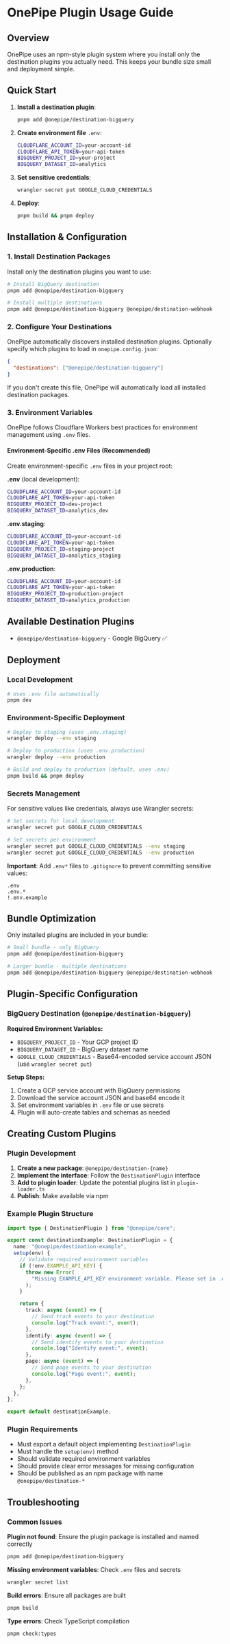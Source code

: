 # OnePipe Plugin Usage Guide

## Overview

OnePipe uses an npm-style plugin system where you install only the destination plugins you actually need. This keeps your bundle size small and deployment simple.

## Quick Start

1. **Install a destination plugin**:

   ```bash
   pnpm add @onepipe/destination-bigquery
   ```

2. **Create environment file** `.env`:

   ```bash
   CLOUDFLARE_ACCOUNT_ID=your-account-id
   CLOUDFLARE_API_TOKEN=your-api-token
   BIGQUERY_PROJECT_ID=your-project
   BIGQUERY_DATASET_ID=analytics
   ```

3. **Set sensitive credentials**:

   ```bash
   wrangler secret put GOOGLE_CLOUD_CREDENTIALS
   ```

4. **Deploy**:
   ```bash
   pnpm build && pnpm deploy
   ```

## Installation & Configuration

### 1. Install Destination Packages

Install only the destination plugins you want to use:

```bash
# Install BigQuery destination
pnpm add @onepipe/destination-bigquery

# Install multiple destinations
pnpm add @onepipe/destination-bigquery @onepipe/destination-webhook
```

### 2. Configure Your Destinations

OnePipe automatically discovers installed destination plugins. Optionally specify which plugins to load in `onepipe.config.json`:

```json
{
  "destinations": ["@onepipe/destination-bigquery"]
}
```

If you don't create this file, OnePipe will automatically load all installed destination packages.

### 3. Environment Variables

OnePipe follows Cloudflare Workers best practices for environment management using `.env` files.

#### Environment-Specific .env Files (Recommended)

Create environment-specific `.env` files in your project root:

**.env** (local development):

```bash
CLOUDFLARE_ACCOUNT_ID=your-account-id
CLOUDFLARE_API_TOKEN=your-api-token
BIGQUERY_PROJECT_ID=dev-project
BIGQUERY_DATASET_ID=analytics_dev
```

**.env.staging**:

```bash
CLOUDFLARE_ACCOUNT_ID=your-account-id
CLOUDFLARE_API_TOKEN=your-api-token
BIGQUERY_PROJECT_ID=staging-project
BIGQUERY_DATASET_ID=analytics_staging
```

**.env.production**:

```bash
CLOUDFLARE_ACCOUNT_ID=your-account-id
CLOUDFLARE_API_TOKEN=your-api-token
BIGQUERY_PROJECT_ID=production-project
BIGQUERY_DATASET_ID=analytics_production
```

## Available Destination Plugins

- `@onepipe/destination-bigquery` - Google BigQuery ✅

## Deployment

### Local Development

```bash
# Uses .env file automatically
pnpm dev
```

### Environment-Specific Deployment

```bash
# Deploy to staging (uses .env.staging)
wrangler deploy --env staging

# Deploy to production (uses .env.production)
wrangler deploy --env production

# Build and deploy to production (default, uses .env)
pnpm build && pnpm deploy
```

### Secrets Management

For sensitive values like credentials, always use Wrangler secrets:

```bash
# Set secrets for local development
wrangler secret put GOOGLE_CLOUD_CREDENTIALS

# Set secrets per environment
wrangler secret put GOOGLE_CLOUD_CREDENTIALS --env staging
wrangler secret put GOOGLE_CLOUD_CREDENTIALS --env production
```

**Important**: Add `.env*` files to `.gitignore` to prevent committing sensitive values:

```gitignore
.env
.env.*
!.env.example
```

## Bundle Optimization

Only installed plugins are included in your bundle:

```bash
# Small bundle - only BigQuery
pnpm add @onepipe/destination-bigquery

# Larger bundle - multiple destinations
pnpm add @onepipe/destination-bigquery @onepipe/destination-webhook
```

## Plugin-Specific Configuration

### BigQuery Destination (`@onepipe/destination-bigquery`)

**Required Environment Variables:**

- `BIGQUERY_PROJECT_ID` - Your GCP project ID
- `BIGQUERY_DATASET_ID` - BigQuery dataset name
- `GOOGLE_CLOUD_CREDENTIALS` - Base64-encoded service account JSON (use `wrangler secret put`)

**Setup Steps:**

1. Create a GCP service account with BigQuery permissions
2. Download the service account JSON and base64 encode it
3. Set environment variables in `.env` file or use secrets
4. Plugin will auto-create tables and schemas as needed

## Creating Custom Plugins

### Plugin Development

1. **Create a new package**: `@onepipe/destination-{name}`
2. **Implement the interface**: Follow the `DestinationPlugin` interface
3. **Add to plugin loader**: Update the potential plugins list in `plugin-loader.ts`
4. **Publish**: Make available via npm

### Example Plugin Structure

```typescript
import type { DestinationPlugin } from "@onepipe/core";

export const destinationExample: DestinationPlugin = {
  name: "@onepipe/destination-example",
  setup(env) {
    // Validate required environment variables
    if (!env.EXAMPLE_API_KEY) {
      throw new Error(
        "Missing EXAMPLE_API_KEY environment variable. Please set in .env file."
      );
    }

    return {
      track: async (event) => {
        // Send track events to your destination
        console.log("Track event:", event);
      },
      identify: async (event) => {
        // Send identify events to your destination
        console.log("Identify event:", event);
      },
      page: async (event) => {
        // Send page events to your destination
        console.log("Page event:", event);
      },
    };
  },
};

export default destinationExample;
```

### Plugin Requirements

- Must export a default object implementing `DestinationPlugin`
- Must handle the `setup(env)` method
- Should validate required environment variables
- Should provide clear error messages for missing configuration
- Should be published as an npm package with name `@onepipe/destination-*`

## Troubleshooting

### Common Issues

**Plugin not found**: Ensure the plugin package is installed and named correctly

```bash
pnpm add @onepipe/destination-bigquery
```

**Missing environment variables**: Check `.env` files and secrets

```bash
wrangler secret list
```

**Build errors**: Ensure all packages are built

```bash
pnpm build
```

**Type errors**: Check TypeScript compilation

```bash
pnpm check:types
```
